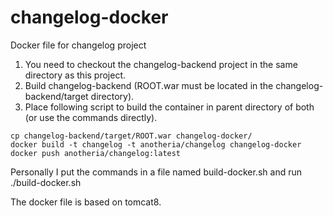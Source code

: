 # changelog-docker
Docker file for changelog project

1. You need to checkout the changelog-backend project in the same directory as this project.
2. Build changelog-backend (ROOT.war must be located in the changelog-backend/target directory).
3. Place following script to build the container in parent directory of both (or use the commands directly).

``` 
cp changelog-backend/target/ROOT.war changelog-docker/
docker build -t changelog -t anotheria/changelog changelog-docker
docker push anotheria/changelog:latest
```

Personally I put the commands in a file named build-docker.sh and run ./build-docker.sh

The docker file is based on tomcat8.
